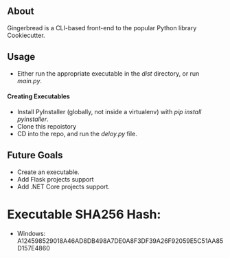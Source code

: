 
## About

Gingerbread is a CLI-based front-end to the popular Python library Cookiecutter.

## Usage

* Either run the appropriate executable in the *dist* directory, or run *main.py*.

#### Creating Executables

* Install PyInstaller (globally, not inside a virtualenv) with *pip install pyinstaller*.
* Clone this repoistory
* CD into the repo, and run the *deloy.py* file.

## Future Goals

* Create an executable.
* Add Flask projects support
* Add .NET Core projects support.

# Executable SHA256 Hash:

* Windows: A124598529018A46AD8DB498A7DE0A8F3DF39A26F92059E5C51AA85D157E4860
